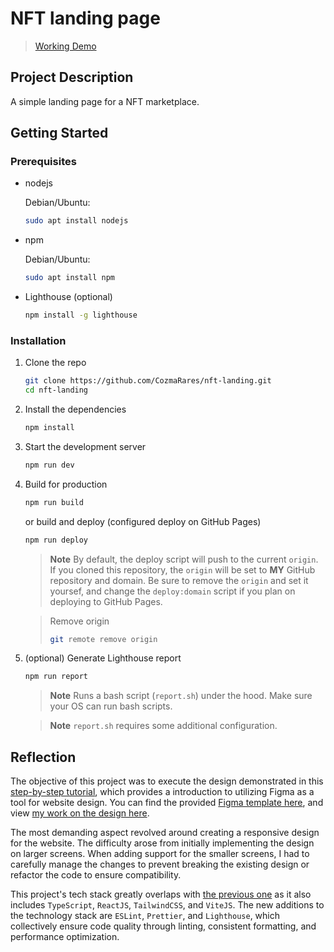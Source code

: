 # NFT landing page

> [Working Demo](https://nft-landing.raru.dev/)

## Project Description

A simple landing page for a NFT marketplace.

## Getting Started

### Prerequisites

- nodejs

  Debian/Ubuntu:

  ```sh
  sudo apt install nodejs
  ```

- npm

  Debian/Ubuntu:

  ```sh
  sudo apt install npm
  ```

- Lighthouse (optional)

  ```sh
  npm install -g lighthouse
  ```

### Installation

1. Clone the repo

   ```sh
   git clone https://github.com/CozmaRares/nft-landing.git
   cd nft-landing
   ```

2. Install the dependencies

   ```sh
   npm install
   ```

3. Start the development server

   ```sh
   npm run dev
   ```

4. Build for production

   ```sh
   npm run build
   ```

   or build and deploy (configured deploy on GitHub Pages)

   ```sh
   npm run deploy
   ```

   > **Note** By default, the deploy script will push to the current `origin`.
   > If you cloned this repository, the `origin` will be set to **MY** GitHub
   > repository and domain. Be sure to remove the `origin` and set it yoursef,
   > and change the `deploy:domain` script if you plan on deploying to GitHub Pages.

    <!---->

   > Remove origin
   >
   > ```sh
   > git remote remove origin
   > ```

5. (optional) Generate Lighthouse report

   ```sh
   npm run report
   ```

   > **Note** Runs a bash script (`report.sh`) under the hood. Make sure your OS
   > can run bash scripts.

   <!-- -->

   > **Note** `report.sh` requires some additional configuration.

## Reflection

The objective of this project was to execute the design demonstrated in this
[step-by-step tutorial](https://youtu.be/HZuk6Wkx_Eg), which provides a
introduction to utilizing Figma as a tool for website design. You can find
the provided [Figma template here](https://www.figma.com/community/file/1105403402122144106),
and view [my work on the design here](<https://www.figma.com/community/file/1273020894426921074/Flux---Figma-Build-Tutorial-(Starter)-(Community)>).

The most demanding aspect revolved around creating a responsive design for the
website. The difficulty arose from initially implementing the design on larger
screens. When adding support for the smaller screens, I had to carefully manage
the changes to prevent breaking the existing design or refactor the code to
ensure compatibility.

This project's tech stack greatly overlaps with [the previous one](https://github.com/CozmaRares/chess)
as it also includes `TypeScript`, `ReactJS`, `TailwindCSS`, and `ViteJS`. The
new additions to the technology stack are `ESLint`, `Prettier`, and `Lighthouse`,
which collectively ensure code quality through linting, consistent formatting,
and performance optimization.
